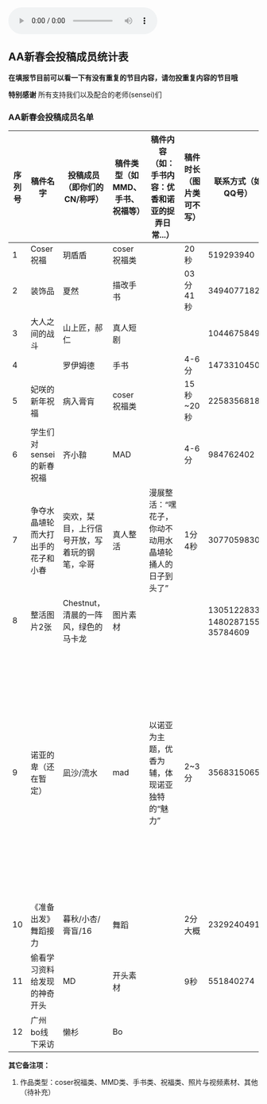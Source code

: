 <audio controls>
  <source src="music/Constant Moderato[哼唱版].mp3" type="audio/mpeg">
  您的浏览器不支持 audio 元素，请更换浏览器或者发送电子邮件到：admin@schale.us.kg或者admin@xingying.us.kg寻求帮助。
</audio>

## AA新春会投稿成员统计表

**在填报节目前可以看一下有没有重复的节目内容，请勿投重复内容的节目哦**

**特别感谢** 所有支持我们以及配合的老师(sensei)们

### AA新春会投稿成员名单

| 序列号 | 稿件名字 | 投稿成员（即你们的CN/称呼） | 稿件类型（如MMD、手书、祝福等） | 稿件内容（如：手书内容：优香和诺亚的捉弄日常...） | 稿件时长（图片类可不写） | 联系方式（如QQ号） | 处理（是否通过） | 需求 | 备注 |
| ------ | -------- | ---------------------------- | -------------------------------- | -------------------------------------------------- | ------------------------- | -------------------- | ----------------- | ---- | ---- |
| 1      | Coser祝福 | 玥盾盾                       | coser祝福类                     |                                                   | 20秒                     | 519293940           | 是                |      |      |
| 2      | 装饰品   | 夏然                         | 描改手书                        |                                                   | 03分41秒                 | 3494077182          | 是                |      |      |
| 3      | 大人之间的战斗 | 山上匠，郝仁               | 真人短剧                        |                                                   |                          | 1044675849          |                   |      |      |
| 4      |          | 罗伊姆德                     | 手书                            |                                                   | 4-6分                    | 1473310450          |                   |      |      |
| 5      | 妃咲的新年祝福 | 病入膏肓                   | coser祝福类                     |                                                   | 15秒~20秒               | 2258356818          | 是                |      |      |
| 6      | 学生们对sensei的新春祝福 | 齐小鞥             | MAD                             |                                                   | 4-6分                    | 984762402           |                   |      |      |
| 7      | 争夺水晶埴轮而大打出手的花子和小春 | 奕欢，栞目，上行信号开放，写着玩的钢笔，伞哥 | 真人整活 | 漫展整活：“嘿花子，你动不动用水晶埴轮捅人的日子到头了” | 1分4秒                  | 3077059830          | 是                |      |      |
| 8      | 整活图片2张 | Chestnut，清晨的一阵风，绿色的马卡龙 | 图片素材 |                                                   |                          | 1305122833，1480287155，35784609 |                   |      |      |
| 9      | 诺亚的卑（还在暂定） | 凪沙/流水                   | mad                             | 以诺亚为主题，优香为辅，体现诺亚独特的“魅力”       | 2~3分                    | 3568315065/         |                   | 要会ae的 | 投稿成员没有具体到谁是制作主成员，谁是负责后期还是音频还是其他什么的，看之后情况吧 |
| 10     | 《准备出发》舞蹈接力 | 暮秋/小杏/膏盲/16            | 舞蹈                            |                                                   | 2分大概                  | 2329240491          |                   |      |      |
| 11     | 偷看学习资料给发现的神奇开头 | MD    | 开头素材                      |                                                   | 9秒                     | 551840274           |                   |      |      |
| 12     | 广州bo线下采访 | 懒杉                         | Bo                              |                                                   |                          |                     |                   |      |      |

**其它备注项：**
1. 作品类型：coser祝福类、MMD类、手书类、祝福类、照片与视频素材、其他（待补充）
